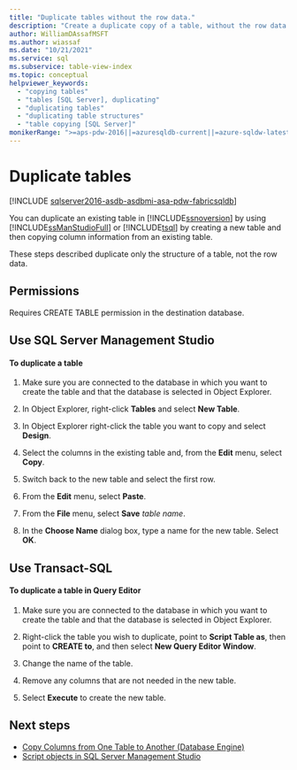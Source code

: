 ```yaml
---
title: "Duplicate tables without the row data."
description: "Create a duplicate copy of a table, without the row data."
author: WilliamDAssafMSFT
ms.author: wiassaf
ms.date: "10/21/2021"
ms.service: sql
ms.subservice: table-view-index
ms.topic: conceptual
helpviewer_keywords:
  - "copying tables"
  - "tables [SQL Server], duplicating"
  - "duplicating tables"
  - "duplicating table structures"
  - "table copying [SQL Server]"
monikerRange: ">=aps-pdw-2016||=azuresqldb-current||=azure-sqldw-latest||>=sql-server-2016||>=sql-server-linux-2017||=azuresqldb-mi-current||=fabric"
---
```

# Duplicate tables
[!INCLUDE [sqlserver2016-asdb-asdbmi-asa-pdw-fabricsqldb](../../includes/applies-to-version/sqlserver2016-asdb-asdbmi-asa-pdw-fabricsqldb.md)]

You can duplicate an existing table in [!INCLUDE[ssnoversion](../../includes/ssnoversion-md.md)] by using [!INCLUDE[ssManStudioFull](../../includes/ssmanstudiofull-md.md)] or [!INCLUDE[tsql](../../includes/tsql-md.md)] by creating a new table and then copying column information from an existing table.  
  
 These steps described duplicate only the structure of a table, not the row data.  

##  <a name="Permissions"></a><a name="Security"></a> Permissions  
 Requires CREATE TABLE permission in the destination database.  
  
##  <a name="SSMSProcedure"></a> Use SQL Server Management Studio  
  
#### To duplicate a table  
  
1.  Make sure you are connected to the database in which you want to create the table and that the database is selected in Object Explorer.  
  
2.  In Object Explorer, right-click **Tables** and select **New Table**.  
  
3.  In Object Explorer right-click the table you want to copy and select **Design**.  
  
4.  Select the columns in the existing table and, from the **Edit** menu, select **Copy**.  
  
5.  Switch back to the new table and select the first row.  
  
6.  From the **Edit** menu, select **Paste**.  
  
7.  From the **File** menu, select **Save** _table name_.  
  
8.  In the **Choose Name** dialog box, type a name for the new table. Select **OK**.  

##  <a name="TsqlProcedure"></a> Use Transact-SQL  
  
#### To duplicate a table in Query Editor  
  
1.  Make sure you are connected to the database in which you want to create the table and that the database is selected in Object Explorer.  
  
2.  Right-click the table you wish to duplicate, point to **Script Table as**, then point to **CREATE to**, and then select **New Query Editor Window**.  
  
3.  Change the name of the table.  
  
4.  Remove any columns that are not needed in the new table.  
  
5.  Select **Execute** to create the new table.

## Next steps

- [Copy Columns from One Table to Another (Database Engine)](copy-columns-from-one-table-to-another-database-engine.md)
- [Script objects in SQL Server Management Studio](../../ssms/tutorials/scripting-ssms.md)

